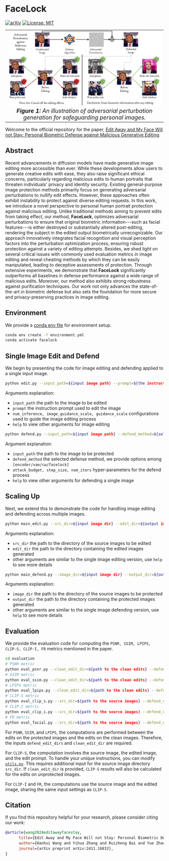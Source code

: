 # FaceLock

[![arXiv](https://img.shields.io/badge/arXiv-2411.16832-b31b1b.svg)](https://arxiv.org/abs/2411.16832) [![License: MIT](https://img.shields.io/badge/License-MIT-yellow.svg)](https://opensource.org/licenses/MIT)

<table align="center">
  <tr>
    <td align="center"> 
      <img src="assets/teaser.png" alt="Image 1" style="width: 700px;"/> 
      <br>
      <em style="font-size: 18px;">  <strong style="font-size: 18px;">Figure 1:</strong> An illustration of adversarial perturbation generation for safeguarding personal images.</em>
    </td>
  </tr>
</table>

Welcome to the official repository for the paper, [Edit Away and My Face Will not Stay: Personal Biometric Defense against Malicious Generative Editing](https://arxiv.org/abs/2411.16832).


## Abstract

Recent advancements in diffusion models have made generative image editing more accessible than ever. While these developments allow users to generate creative edits with ease, they also raise significant ethical concerns, particularly regarding malicious edits to human portraits that threaten individuals' privacy and identity security. Existing general-purpose image protection methods primarily focus on generating adversarial perturbations to nullify edit effects. However, these approaches often exhibit instability to protect against diverse editing requests. In this work, we introduce a novel perspective to personal human portrait protection against malicious editing. Unlike traditional methods aiming to prevent edits from taking effect, our method, **FaceLock**, optimizes adversarial perturbations to ensure that original biometric information---such as facial features---is either destroyed or substantially altered post-editing, rendering the subject in the edited output biometrically unrecognizable. Our approach innovatively integrates facial recognition and visual perception factors into the perturbation optimization process, ensuring robust protection against a variety of editing attempts. Besides, we shed light on several critical issues with commonly used evaluation metrics in image editing and reveal cheating methods by which they can be easily manipulated, leading to deceptive assessments of protection. Through extensive experiments, we demonstrate that **FaceLock** significantly outperforms all baselines in defense performance against a wide range of malicious edits. Moreover, our method also exhibits strong robustness against purification techniques. Our work not only advances the state-of-the-art in biometric defense but also sets the foundation for more secure and privacy-preserving practices in image editing.

## Environment

We provide a [conda env file](enviroment.yml) for environment setup.

```bash
conda env create -f environment.yml
conda activate facelock
```

## Single Image Edit and Defend

We begin by presenting the code for image editing and defending applied to a single input image.

```bash
python edit.py --input_path=${input image path} --prompt=${the instruction prompt used to edit the image} [--num_inference_steps=100 --image_guidance_scale=1.5 --guidance_scale=7.5 --help]
```

Arguments explanation:

- `input_path` the path to the image to be edited
- `prompt` the instruction prompt used to edit the image
- `num_inference, image_guidance_scale, guidance_scale` configurations used to guide the image editing process
- `help` to view other arguments for image editing

```bash
python defend.py --input_path=${input image path} --defend_method=${selected defense method} [--attack_budget=0.03 --step_size=0.01 --num_iters=100 --help]
```

Argument explanation:

- `input_path` the path to the image to be protected
- `defend_method` the selected defense method, we provide options among `[encoder/vae/cw/facelock]`
- `attack_budget, step_size, num_iters` hyper-parameters for the defend process
- `help` to view other arguments for defending a single image

## Scaling Up

Next, we extend this to demonstrate the code for handling image editing and defending across multiple images.

```bash
python main_edit.py --src_dir=${input image dir} --edit_dir=${output image dir} [--num_inference_steps=100 --image_guidance_scale=1.5 --guidance_scale=7.5 --help]
```

Arguments explanation:

- `src_dir` the path to the directory of the source images to be edited
- `edit_dir` the path to the directory containing the edited images generated
- other arguments are similar to the single image editing version, use `help` to see more details

```bash
python main_defend.py --image_dir=${input image dir} --output_dir=${output image dir} --defend_method=${selected defense method} [--attack_budget=0.03 --step_size=0.01 --num_iters=100 --help]
```

Arguments explanation:

- `image_dir` the path to the directory of the source images to be protected
- `output_dir` the path to the directory containing the protected images generated
- other arguments are similar to the single image defending version, use `help` to see more details

## Evaluation

We provide the evaluation code for computing the `PSNR, SSIM, LPIPS, CLIP-S, CLIP-I, FR` metrics mentioned in the paper.

```bash
cd evaluation
# PSNR metric
python eval_psnr.py --clean_edit_dir=${path to the clean edits} --defend_edit_dirs ${sequence of path to the protected edits} --seed=${the seed used to edit and evaluate on}
# SSIM metric
python eval_ssim.py --clean_edit_dir=${path to the clean edits} --defend_edit_dirs ${sequence of path to the protected edits} --seed=${the seed used to edit and evaluate on}
# LPIPS metric
python eval_lpips.py --clean_edit_dir=${path to the clean edits} --defend_edit_dirs ${sequence of path to the protected edits} --seed=${the seed used to edit and evaluate on}
# CLIP-S metric
python eval_clip_s.py --src_dir=${path to the source images} --defend_edit_dirs ${sequence of path to the protected edits} --seed=${the seed used to edit and evaluate on} [--clean_edit_dir=${path to the clean edits}]
# CLIP-I metric
python eval_clip_i.py --src_dir=${path to the source images} --defend_edit_dirs ${sequence of path to the protected edits} --seed=${the seed used to edit and evaluate on} [--clean_edit_dir=${path to the clean edits}]
# FR metric
python eval_facial.py --src_dir=${path to the source images} --defend_edit_dirs ${sequence of path to the protected edits} --seed=${the seed used to edit and evaluate on} [--clean_edit_dir=${path to the clean edits}]
```

For `PSNR`, `SSIM`, and `LPIPS`, the computations are performed between the edits on the protected images and the edits on the clean images. Therefore, the inputs `defend_edit_dirs` and `clean_edit_dir` are required.

For `CLIP-S`, the computation involves the source image, the edited image, and the edit prompt. To handle your unique instructions, you can modify [`utils.py`](utils.py). This requires additional input for the source image directory `src_dir`. If `clean_edit_dir` is provided, `CLIP-S` results will also be calculated for the edits on unprotected images.

For `CLIP-I` and `FR`, the computations use the source image and the edited image, sharing the same input settings as `CLIP-S`.

## Citation

If you find this repository helpful for your research, please consider citing our work:

```bibtex
@article{wang2024editawayfacestay,
      title={Edit Away and My Face Will not Stay: Personal Biometric Defense against Malicious Generative Editing}, 
      author={Hanhui Wang and Yihua Zhang and Ruizheng Bai and Yue Zhao and Sijia Liu and Zhengzhong Tu},
      journal={arXiv preprint arXiv:2411.16832}, 
}
```
